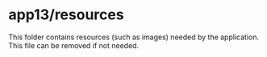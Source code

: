 # app13/resources

This folder contains resources (such as images) needed by the application. This file can
be removed if not needed.
